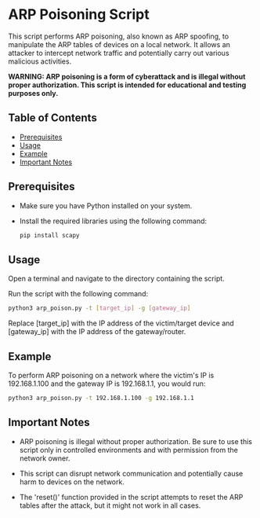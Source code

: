 # ARP Poisoning Script

This script performs ARP poisoning, also known as ARP spoofing, to manipulate the ARP tables of devices on a local network. It allows an attacker to intercept network traffic and potentially carry out various malicious activities.

**WARNING: ARP poisoning is a form of cyberattack and is illegal without proper authorization. This script is intended for educational and testing purposes only.**

## Table of Contents

- [Prerequisites](#prerequisites)
- [Usage](#usage)
- [Example](#example)
- [Important Notes](#important-notes)

## Prerequisites

- Make sure you have Python installed on your system.
- Install the required libraries using the following command:

  ```sh
  pip install scapy
    ```

## Usage
Open a terminal and navigate to the directory containing the script.

Run the script with the following command:

  ```sh
python3 arp_poison.py -t [target_ip] -g [gateway_ip]
  ```
Replace [target_ip] with the IP address of the victim/target device and [gateway_ip] with the IP address of the gateway/router.

## Example
To perform ARP poisoning on a network where the victim's IP is 192.168.1.100 and the gateway IP is 192.168.1.1, you would run:

```sh
python3 arp_poison.py -t 192.168.1.100 -g 192.168.1.1
```

## Important Notes
- ARP poisoning is illegal without proper authorization. Be sure to use this script only in controlled environments and with permission from the network owner.

- This script can disrupt network communication and potentially cause harm to devices on the network.

- The 'reset()' function provided in the script attempts to reset the ARP tables after the attack, but it might not work in all cases.
